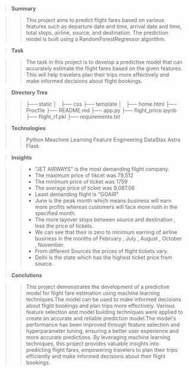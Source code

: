>**Summary** 

>> This project aims to predict flight fares based on various features such as departure date and time, arrival date and time, total stops, airline, source, and destination. The prediction model is built using a RandomForestRegressor algorithm.

>**Task**

>>The task in this project is to develop a predictive model that can accurately estimate the flight fares based on the given features. This will help travelers plan their trips more effectively and make informed decisions about flight bookings.

>**Directory Tree**

>> ├── static 
│   ├── css
├── template
│   ├── home.html
├── Procfile
├── README.md
├── app.py
├── flight_price.ipynb
├── flight_rf.pkl
├── requirements.txt

>**Technologies**
>> Python
>> Meachine Learning
>> Feature Engineering
>> DataStax Astra
>> Flask

>**Insights**

>>* "JET AIRWAYS" is the most demanding filght company.
>>* The maximum price of tikcet was 79,512
>>* The minimum price of ticket was 1759
>>* The average price of ticket was 9,087.06
>>* Least demanding flight is "GOAIR"
>>* June is the peak month which means business will earn more profits whereas customers will face more rush in the specified month.
>>* The more layover stops between source and destination , less the price of tickets.
>>* We can see that their is zero to minimum earning of airline business in the months of February , July , August , October , November.
>>* From different Sources the prices of flight tickets vary.
>>* Delhi is the state which has the highest ticket price from source.

>**Conclutions**

>>This project demonstrates the development of a predictive model for flight fare estimation using machine learning techniques.The model can be used to make informed decisions about flight bookings and plan trips more effectively.
>>Various feature selection and model building techniques were applied to create an accurate and reliable prediction model.The model's performance has been improved through feature selection and hyperparameter tuning, ensuring a better user experience and more accurate predictions.
>>By leveraging machine learning techniques, this project provides valuable insights into predicting flight fares, empowering travelers to plan their trips efficiently and make informed decisions about their flight bookings.

